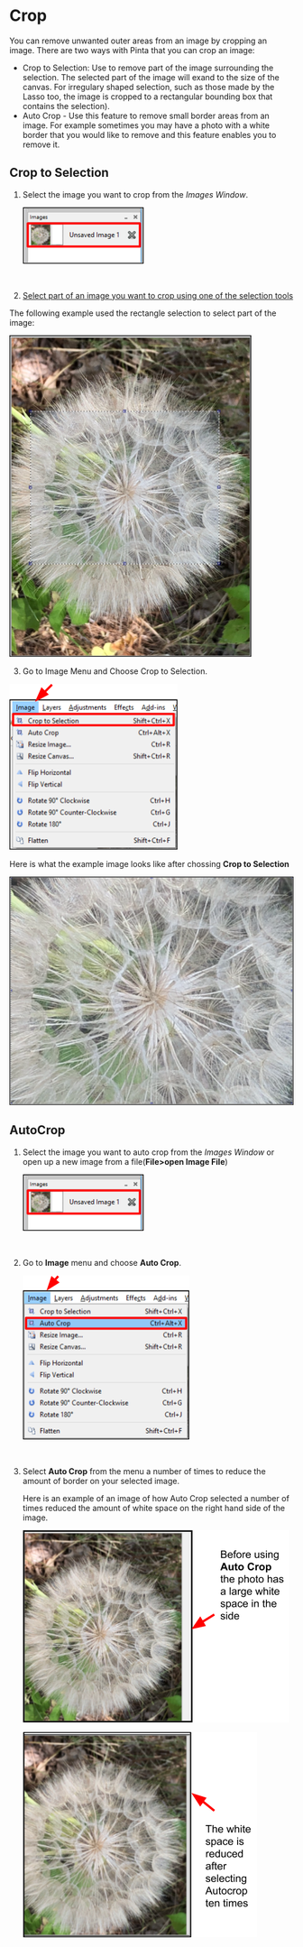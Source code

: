 # Crop

You can remove unwanted outer areas from an image by cropping an image. There are two ways with Pinta that you can crop an image:

  - Crop to Selection: Use to remove part of the image surrounding the selection. The selected part of the image will exand to the size of the canvas. For irregulary shaped selection, such as those made by the Lasso too, the image is cropped to a rectangular bounding box that contains the selection).
  - Auto Crop - Use this feature to remove small border areas from an image. For example sometimes you may have a photo with a white border that you would like to remove and this feature enables you to remove it.

## **Crop to Selection** 

1. Select the image you want to crop from the *Images Window*.  

     ![Image Window select image](img/crop/imageflowerselect.png)  


    &nbsp; 
 
  
2. [Select part of an image you want to crop using one of the selection tools](select_overview.md)

The following example used the rectangle selection to select part of the image:

![Crop Example](img/crop/cropexample.png)


3. Go to Image Menu and Choose Crop to Selection.

![Select crop](img/crop/croptoselectionwindow.png)


Here is what the example image looks like after chossing **Crop to Selection**


![Crop Example Final](img/crop/selectcrop.png)



## AutoCrop

1. Select the image you want to auto crop from the *Images Window* or open up a new image from a file(**File>open Image File**)  

     ![Image Window select image](img/crop/imageflowerselect.png)  


    &nbsp; 
 
2. Go to **Image** menu and choose **Auto Crop**.

     ![Select crop](img/crop/autocropwindow.png) 

    
    &nbsp; 

3. Select **Auto Crop** from the menu a number of times to reduce the amount of border on your selected image. 

    Here is an example of an image of how Auto Crop selected a number of times reduced the amount of white space on the right hand side of the image. 


    ![Crop Example Before](img/crop/beforeautocrop.png)

    ![Crop Example After](img/crop/afterautocrop.png)







